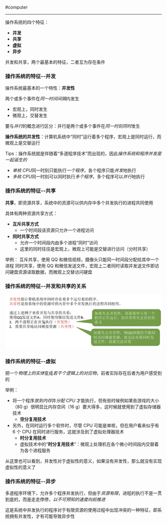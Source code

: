 #computer 

---
操作系统的四个特征：
- **并发**
- **共享**
- **虚拟**
- **异步**

并发和共享，两个最基本的特征，二者互为存在条件

### 操作系统的特征--并发

操作系统最基本的一个特性：**并发性**

两个或多个事件在*同一时间间隔*内发生
- 宏观上，同时发生
- 微观上，交替发生

要与*并行*的概念进行区分：并行是两个或多个事件在*同一时刻同时*发生

**操作系统的并发性**：计算机系统中“同时”运行着多个程序，宏观上是同时运行，而微观上是交替运行

Tips：操作系统就是伴随着“多道程序技术”而出现的，因此*操作系统和程序并发是一起诞生的*

- *单核 CPU*同一时刻只能执行*一个程序*，各个程序只能*并发*地执行
- *多核 CPU*同一时刻可以同时执行*多个程序*，多个程序可以*并行*地执行

### 操作系统的特征--共享

**共享**，即资源共享，系统中的资源可以供内存中多个并发执行的进程共同使用

具体有两种资源共享方式：
- **互斥共享方式**
	- 一个时间段该资源只允许一个进程访问
- **同时共享方式**
	- 允许一个时间段内由多个进程“同时”访问
	- 这里的同时往往是宏观上，微观上可能是交替进行访问（分时共享）

举例：
互斥共享，使用 QQ 和微信视频，摄像头只能同一时间段分配给其中一个进程
同时共享，使用 QQ 和微信发送文件，宏观上二者同时读取并发送文件即访问硬盘资源读取数据，而微观上交替访问硬盘

### 操作系统的特征--并发和共享的关系

![](../../img/Pasted%20image%2020231225110429.png)

### 操作系统的特征--虚拟

把一个*物理上的实体*变成*若干个逻辑上的对应物*，前者实际存在后者为用户感受到的

举例：
- 将一个程序*放到内存*并*分配 CPU* 才能执行，但有些时候例如某些游戏的大小（80 g）很明显比内存空间（16 g）要大得多，这时候就使用到了虚拟存储器技术
	- **空分复用技术**
- 另外，在同时运行多个软件时，尽管 CPU 可能是单核，但在用户看来似乎有 6 个 CPU 在同时进行服务，这就涉及到了虚拟处理器技术
	- **时分复用技术**
	- 虚拟技术中的“**时分复用技术**”：微观上处理机在各个微小时间段内交替着为各个进程服务

从这里也可以看到，并发性对于虚拟性的意义，如果没有并发性，那么就没有实现虚拟性的意义了

### 操作系统的特征--异步

多道程序环境下，允许多个程序并发执行，但由于*资源有限*，进程的执行不是一贯到底的，而是走走停停，*以不可预知的速度向前推进*

这是系统中并发执行的程序对于有限资源的使用过程中出现冲突的一种特征，即系统拥有并发性，才有可能导致异步性

